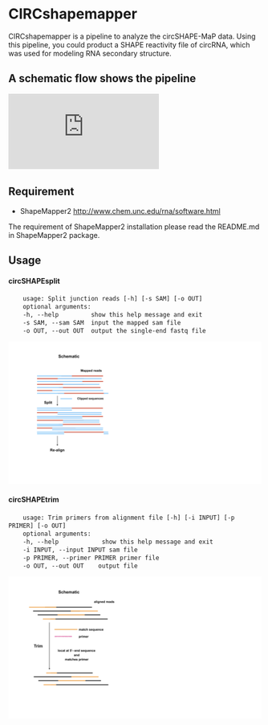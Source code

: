 CIRCshapemapper
============================================
CIRCshapemapper is a pipeline to analyze the circSHAPE-MaP data. Using this pipeline, you could product  a SHAPE reactivity file of circRNA, which was used for modeling RNA secondary structure.

A schematic flow shows the pipeline
-------------------------------------

![image](https://github.com/YangLab/circSHAPEmapper/blob/master/manual/001.pdf)

Requirement
------------------------------------
* ShapeMapper2   http://www.chem.unc.edu/rna/software.html

The requirement of ShapeMapper2 installation please read the README.md in ShapeMapper2 package. 

Usage
----------------------------------
#### circSHAPEsplit
		usage: Split junction reads [-h] [-s SAM] [-o OUT]	
		optional arguments:
		-h, --help         show this help message and exit
		-s SAM, --sam SAM  input the mapped sam file
		-o OUT, --out OUT  output the single-end fastq file

![image](https://github.com/YangLab/circSHAPEmapper/blob/master/manual/002.jpeg)

#### circSHAPEtrim

		usage: Trim primers from alignment file [-h] [-i INPUT] [-p PRIMER] [-o OUT]
		optional arguments:
		-h, --help            show this help message and exit
		-i INPUT, --input INPUT sam file
		-p PRIMER, --primer PRIMER primer file 
		-o OUT, --out OUT    output file
![image](https://github.com/YangLab/circSHAPEmapper/blob/master/manual/003.jpeg)
